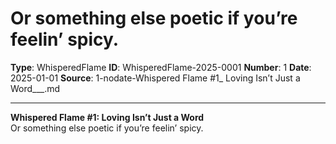 # Or something else poetic if you’re feelin’ spicy.

**Type**: WhisperedFlame
**ID**: WhisperedFlame-2025-0001
**Number**: 1
**Date**: 2025-01-01
**Source**: 1-nodate-Whispered Flame #1_ Loving Isn’t Just a Word___.md

---

**Whispered Flame #1: Loving Isn’t Just a Word**\
Or something else poetic if you’re feelin’ spicy.